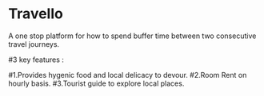 # Travello

A one stop platform for how to spend buffer time between two consecutive travel journeys.

#3 key features :

#1.Provides hygenic food and local delicacy to devour.
#2.Room Rent on hourly basis.
#3.Tourist guide to explore local places.
